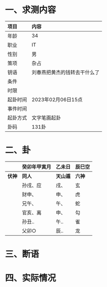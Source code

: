 # 一、求测内容
|项目|内容|
|:-|:-|
|年龄|34|
|职业|IT|
|性别|男|
|策项|杂占|
|钥语|刘春燕把黄杰的钱转去干什么了|
|条件||
|时限||
|起卦时间|2023年02月06日15点|
|事件时间||
|起卦方式|文字笔画起卦|
|卦码|131卦|

# 二、卦
||癸卯年甲寅月|乙未日|辰巳空|
|:-|:-|:-|:-|
|**伏神**|**同人**|**天山遁**|**六神**|
||孙戌、应|戌、|玄|
||财申、|申、|虎|
||兄午、|午、|蛇|
||官亥、离|申、|勾|
||孙丑..|午..|雀|
||父卯○|辰..|龙|


# 三、断语

# 四、实际情况